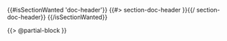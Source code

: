 <!-- header -->
{{#isSectionWanted 'doc-header'}}
{{#> section-doc-header }}{{/ section-doc-header}}
{{/isSectionWanted}}

{{> @partial-block }}